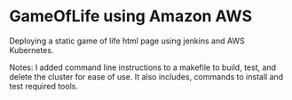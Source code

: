 # GameOfLife using Amazon AWS
 Deploying a static game of life html page using jenkins and AWS Kubernetes.

Notes:
 I added command line instructions to a makefile to build, test, and delete the cluster for ease of use. It also includes, commands to install and test required tools.